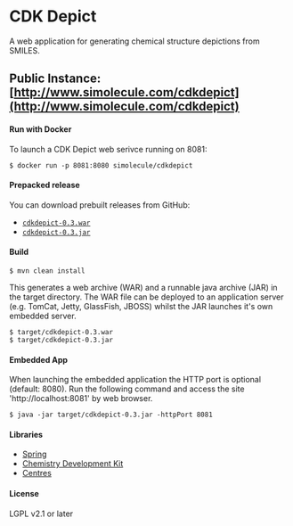 # CDK Depict

A web application for generating chemical structure depictions from SMILES.

## Public Instance: [http://www.simolecule.com/cdkdepict](http://www.simolecule.com/cdkdepict)

#### Run with Docker

To launch a CDK Depict web serivce running on 8081:

```
$ docker run -p 8081:8080 simolecule/cdkdepict
```

#### Prepacked release

You can download prebuilt releases from GitHub:
 
 * [`cdkdepict-0.3.war`](https://github.com/cdk/depict/releases/download/0.3/cdkdepict-0.3.war)
 * [`cdkdepict-0.3.jar`](https://github.com/cdk/depict/releases/download/0.3/cdkdepict-0.3.jar)

#### Build

```
$ mvn clean install
```

This generates a web archive (WAR) and a runnable java archive (JAR) in the
target directory. The WAR file can be deployed to an application server (e.g. 
TomCat, Jetty, GlassFish, JBOSS) whilst the JAR launches it's own embedded server.

```
$ target/cdkdepict-0.3.war
$ target/cdkdepict-0.3.jar
```

#### Embedded App

When launching the embedded application the HTTP port is optional (default: 8080). 
Run the following command and access the site 'http://localhost:8081' by web
browser.

```
$ java -jar target/cdkdepict-0.3.jar -httpPort 8081
```

#### Libraries

 * [Spring](http://spring.io/)
 * [Chemistry Development Kit](http://github.com/cdk/cdk)
 * [Centres](http://github.com/simolecule/cdkdepict)

#### License

LGPL v2.1 or later
